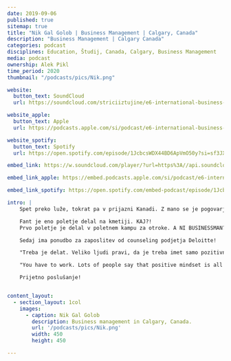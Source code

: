 ```yaml
---
date: 2019-09-06
published: true 
sitemap: true
title: "Nik Gal Golob | Business Management | Calgary, Canada" 
description: "Business Management | Calgary Canada"
categories: podcast
disciplines: Education, Študij, Canada, Calgary, Business Management
media: podcast
ownership: Alek Pikl
time_period: 2020
thumbnail: "/podcasts/pics/Nik.png"

website:
  button_text: SoundCloud
  url: https://soundcloud.com/striciiztujine/e6-international-business-university-of-calgary-w-nik-golob?in=striciiztujine/sets/1-sezona

website_apple:
  button_text: Apple
  url: https://podcasts.apple.com/si/podcast/e6-international-business-university-calgary-w-nik/id1435290632?i=1000421728102

website_spotify:
  button_text: Spotify
  url: https://open.spotify.com/episode/1JcbcsWDX44BD6ApVmO50y?si=sf3JXTs5TAespdwX7N7p0g

embed_link: https://w.soundcloud.com/player/?url=https%3A//api.soundcloud.com/tracks/513656766&color=%23ff5500&auto_play=false&hide_related=false&show_comments=true&show_user=true&show_reposts=false&show_teaser=true

embed_link_apple: https://embed.podcasts.apple.com/si/podcast/e6-international-business-university-calgary-w-nik/id1435290632?i=1000421728102

embed_link_spotify: https://open.spotify.com/embed-podcast/episode/1JcbcsWDX44BD6ApVmO50y

intro: |
    Spet preko luže, tokrat pa v prijazni Kanadi. Z mano se je pogovarjal Nik Gal Golob, študent Business-a na univerzi Calgary v istoimenskem mestu na Zahodu Kanade - mesto leži pred "Rocky mountains". Predelala sva prijavo, način predajanja znanja, in še mnoge druge teme.

    Fant je eno poletje delal na kmetiji. KAJ?! 
    Prvo poletje je delal v poletnem kampu za otroke. A NI BUSINESSMAN?!

    Sedaj ima ponudbo za zaposlitev od counseling podjetja Deloitte!

    "Treba je delat. Veliko ljudi pravi, da je treba imet samo pozitivne misli ... Ni res! Je fino, ampak potrebno je dat glavo dol in stvari narest!"

    "You have to work. Lots of people say that positive mindset is all you need... Not true! Sure, it helps, but at the end of the day you have to put your head down and work!"

    Prijetno poslušanje!


content_layout:
  - section_layout: 1col
    images:
      - caption: Nik Gal Golob
        description: Business management in Calgary, Canada.
        url: '/podcasts/pics/Nik.png'
        width: 450 
        height: 450

---
```

